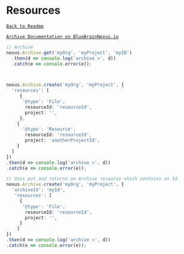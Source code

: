 # Resources

[`Back to Readme`](../../#readme)

[`Archive Documentation on BlueBrainNexus.io`](https://bluebrainnexus.io/docs/api/current/kg/kg-archives-api.html)

```typescript
// Archive
nexus.Archive.get('myOrg', 'myProject', 'myID')
  .then(d => console.log('archive >', d))
  .catch(e => console.error(e));



nexus.Archive.create('myOrg', 'myProject', {
  'resources': [
     {
      '@type': 'File',
       resourceId: 'resourceId',
       project: '',
     },
    {
      '@type': 'Resource',
       resourceId: 'resourceId',
       project: 'anotherProjectId',
    }
  ]
})
.then(d => console.log('archive >', d))
.catch(e => console.error(e));

// Uses put and returns an Archive resource which contains an Id
nexus.Archive.create('myOrg', 'myProject', {
  'archiveId': 'myId',
   'resources': [
     {
      '@type': 'File',
       resourceId: 'resourceId',
       project: '',
     }
    ]
})
.then(d => console.log('archive >', d))
.catch(e => console.error(e));

```